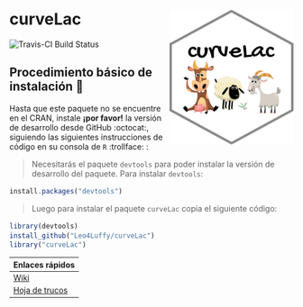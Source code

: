 # curveLac <img src="https://raw.githubusercontent.com/Leo4Luffy/curveLac/master/Imagenes/curveLac_hex.png" align="right" width="220" height="240" />


![Travis-CI Build Status](https://travis-ci.org/Leo4Luffy/curveLac.svg?branch=master)


## Procedimiento básico de instalación :checkered_flag:

Hasta que este paquete no se encuentre en el CRAN, instale **¡por favor!** la versión de desarrollo desde GitHub :octocat:, siguiendo las siguientes instrucciones de código en su consola de `R` :trollface: :

> Necesitarás el paquete `devtools` para poder instalar la versión de desarrollo del paquete. Para instalar `devtools`:

```javascript
install.packages("devtools")
```

> Luego para instalar el paquete `curveLac` copia el siguiente código:

```javascript
library(devtools)
install_github("Leo4Luffy/curveLac")
library("curveLac")
```

|Enlaces rápidos|
|---|
|[Wiki](https://github.com/Leo4Luffy/curveLac/wiki)|
|[Hoja de trucos](https://rstudio.com/resources/cheatsheets/how-to-contribute-a-cheatsheet/)|
